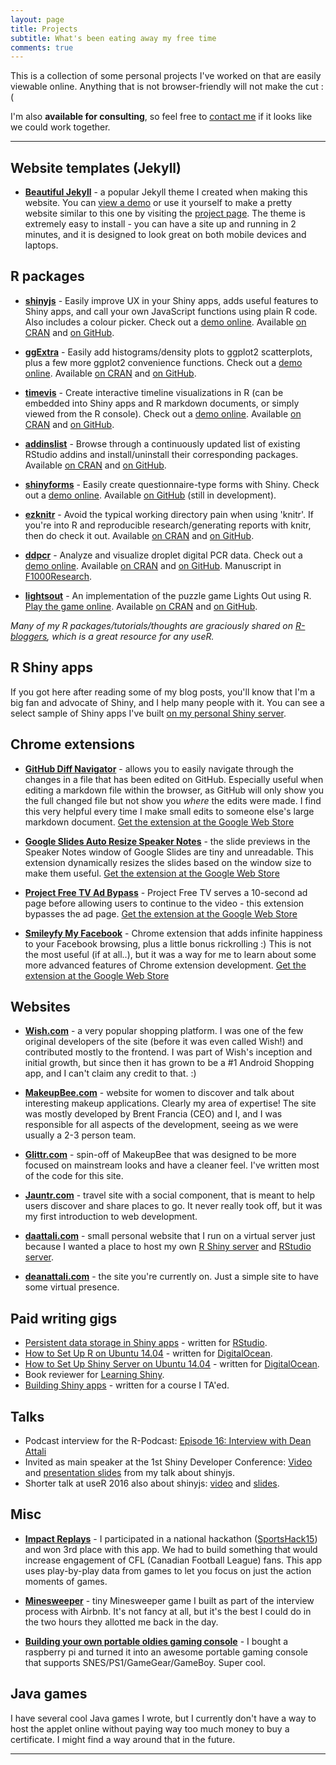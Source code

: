 ```yaml
---
layout: page
title: Projects
subtitle: What's been eating away my free time
comments: true
---
```


This is a collection of some personal projects I've worked on that are easily viewable online. Anything that is not browser-friendly will not make the cut :(

I'm also **available for consulting**, so feel free to [contact me](/contact) if it looks like we could work together. 


---

## Website templates (Jekyll)

-  **[Beautiful Jekyll](http://deanattali.com/beautiful-jekyll/)** - a popular Jekyll theme I created when making this website.  You can [view a demo](http://deanattali.com/beautiful-jekyll/) or use it yourself to make a pretty website similar to this one by visiting the [project page](https://github.com/daattali/beautiful-jekyll#readme). The theme is extremely easy to install - you can have a site up and running in 2 minutes, and it is designed to look great on both mobile devices and laptops.

## R packages

- **[shinyjs](https://github.com/daattali/shinyjs)** - Easily improve UX in your Shiny apps, adds useful features to Shiny apps, and call your own JavaScript functions using plain R code.  Also includes a colour picker.  Check out a [demo online](http://daattali.com/shiny/shinyjs-demo/). Available [on CRAN](https://cran.r-project.org/package=shinyjs) and [on GitHub](https://github.com/daattali/shinyjs).

- **[ggExtra](https://github.com/daattali/ggExtra)** - Easily add histograms/density plots to ggplot2 scatterplots, plus a few more ggplot2 convenience functions. Check out a [demo online](http://daattali.com/shiny/ggExtra-ggMarginal-demo/). Available [on CRAN](https://cran.r-project.org/package=ggExtra) and [on GitHub](https://github.com/daattali/ggExtra).

- **[timevis](https://github.com/daattali/timevis)** - Create interactive timeline visualizations in R (can be embedded into Shiny apps and R markdown documents, or simply viewed from the R console). Check out a [demo online](http://daattali.com/shiny/timevis-demo/). Available [on CRAN](https://cran.r-project.org/package=timevis) and [on GitHub](https://github.com/daattali/timevis).

- **[addinslist](https://github.com/daattali/addinslist)** - Browse through a continuously updated list of existing RStudio addins and install/uninstall their corresponding packages. Available [on CRAN](https://cran.r-project.org/package=addinslist) and [on GitHub](https://github.com/daattali/addinslist).

- **[shinyforms](https://github.com/daattali/shinyforms)** - Easily create questionnaire-type forms with Shiny. Check out a [demo online](http://daattali.com/shiny/mimic-google-form/). Available [on GitHub](https://github.com/daattali/ggExtra) (still in development).

- **[ezknitr](https://github.com/daattali/ezknitr)** - Avoid the typical working directory pain when using 'knitr'. If you're into R and reproducible research/generating reports with knitr, then do check it out. Available [on CRAN](https://cran.r-project.org/package=ezknitr) and [on GitHub](https://github.com/daattali/ezknitr).

- **[ddpcr](https://github.com/daattali/ddpcr)** - Analyze and visualize droplet digital PCR data. Check out a [demo online](http://daattali.com/shiny/ddpcr/). Available [on CRAN](https://cran.r-project.org/package=ddpcr) and [on GitHub](https://github.com/daattali/ddpcr). Manuscript in [F1000Research](http://f1000research.com/articles/5-1411/v1).

- **[lightsout](https://github.com/daattali/lightsout)** - An implementation of the puzzle game Lights Out using R. [Play the game online](http://daattali.com/shiny/lightsout/). Available [on CRAN](https://cran.r-project.org/package=lightsout) and [on GitHub](https://github.com/daattali/lightsout).

*Many of my R packages/tutorials/thoughts are graciously shared on [R-bloggers](http://www.r-bloggers.com/), which is a great resource for any useR.*

## R Shiny apps

If you got here after reading some of my blog posts, you'll know that I'm a big fan and advocate of Shiny, and I help many people with it. You can see a select sample of Shiny apps I've built [on my personal Shiny server](http://daattali.com/shiny/). 

## Chrome extensions

- **[GitHub Diff Navigator](https://github.com/daattali/github-diff-navigator-extension)** - allows you to easily navigate through the changes in a file that has been edited on GitHub.  Especially useful when editing a markdown file within the browser, as GitHub will only show you the full changed file but not show you *where* the edits were made. I find this very helpful every time I make small edits to someone else's large markdown document.  [Get the extension at the Google Web Store](https://chrome.google.com/webstore/detail/github-diff-navigator/aoojogkiedabnddmokieplfnmjehlneo)

- **[Google Slides Auto Resize Speaker Notes](https://github.com/daattali/gslides-betternotes-extension)** - the slide previews in the Speaker Notes window of Google Slides are tiny and unreadable. This extension dynamically resizes the slides based on the window size to make them useful. [Get the extension at the Google Web Store](https://chrome.google.com/webstore/detail/google-slides-auto-resize/piciggpbidhfbpefjjbomcgomanjfbeb)

- **[Project Free TV Ad Bypass](https://github.com/daattali/pftv-ad-bypass-extension)** - Project Free TV serves a 10-second ad page before allowing users to continue to the video - this extension bypasses the ad page. [Get the extension at the Google Web Store](https://chrome.google.com/webstore/detail/project-free-tv-ad-bypass/modfjcgeknfglkdgckkomdcgokkjaadd)

- **[Smileyfy My Facebook](https://github.com/daattali/smileyfy-my-facebook-extension)** -  Chrome extension that adds infinite happiness to your Facebook browsing, plus a little bonus rickrolling :)  This is not the most useful (if at all..), but it was a way for me to learn about some more advanced features of Chrome extension development. [Get the extension at the Google Web Store](https://chrome.google.com/webstore/detail/smileyfy-my-facebook/ideagdnlnmgjdhhbelgadnakbhphljol)

## Websites

- **[Wish.com](http://wish.com)** - a very popular shopping platform. I was one of the few original developers of the site (before it was even called Wish!) and contributed mostly to the frontend. I was part of Wish's inception and initial growth, but since then it has grown to be a #1 Android Shopping app, and I can't claim any credit to that. :)

- **[MakeupBee.com](https://www.makeupbee.com)** - website for women to discover and talk about interesting makeup applications. Clearly my area of expertise! The site was mostly developed by Brent Francia (CEO) and I, and I was responsible for all aspects of the development, seeing as we were usually a 2-3 person team.

- **[Glittr.com](https://www.glittr.com)** - spin-off of MakeupBee that was designed to be more focused on mainstream looks and have a cleaner feel. I've written most of the code for this site.

- **[Jauntr.com](http://www.jauntr.com/)** - travel site with a social component, that is meant to help users discover and share places to go. It never really took off, but it was my first introduction to web development.

- **[daattali.com](http://daattali.com)** - small personal website that I run on a virtual server just because I wanted a place to host my own [R Shiny server](http://daattali.com/shiny) and [RStudio server](http://daattali.com/rstudio).

- **[deanattali.com](http://deanattali.com)** - the site you're currently on.  Just a simple site to have some virtual presence.

## Paid writing gigs

- [Persistent data storage in Shiny apps](http://shiny.rstudio.com/articles/persistent-data-storage.html) - written for [RStudio](http://www.rstudio.com/).
- [How to Set Up R on Ubuntu 14.04](https://www.digitalocean.com/community/tutorials/how-to-set-up-r-on-ubuntu-14-04) - written for [DigitalOcean](https://www.digitalocean.com/?refcode=358494f80b99).
- [How to Set Up Shiny Server on Ubuntu 14.04](https://www.digitalocean.com/community/tutorials/how-to-set-up-shiny-server-on-ubuntu-14-04) - written for [DigitalOcean](https://www.digitalocean.com/?refcode=358494f80b99).
- Book reviewer for [Learning Shiny](https://www.packtpub.com/application-development/learning-shiny).
- [Building Shiny apps](http://stat545-ubc.github.io/shiny01_activity.html) - written for a course I TA'ed.

## Talks

- Podcast interview for the R-Podcast: [Episode 16: Interview with Dean Attali](https://r-podcast.org/posts/the-r-podcast-episode-16-interview-with-dean-attali.html)
- Invited as main speaker at the 1st Shiny Developer Conference: [Video](http://deanattali.com/shinyjs-shinydevcon-2016/) and [presentation slides](http://bit.ly/shinyjs-slides) from my talk about shinyjs.
- Shorter talk at useR 2016 also about shinyjs: [video](http://deanattali.com/shinyjs-user-2016/) and [slides](http://bit.ly/shinyjs-slides-useR2016).

## Misc

- **[Impact Replays](http://daattali.com/shiny/cfl/)** - I participated in a national hackathon ([SportsHack15](http://sportshackweekend.org/ca/2015/)) and won 3rd place with this app. We had to build something that would increase engagement of CFL (Canadian Football League) fans. This app uses play-by-play data from games to let you focus on just the action moments of games.

- **[Minesweeper](/files/Minesweeper)** - tiny Minesweeper game I built as part of the interview process with Airbnb.  It's not fancy at all, but it's the best I could do in the two hours they allotted me back in the day.

- **[Building your own portable oldies gaming console](https://github.com/daattali/rasperry-pi-gaming-console-setup)** - I bought a raspberry pi and turned it into an awesome portable gaming console that supports SNES/PS1/GameGear/GameBoy.  Super cool.

## Java games

I have several cool Java games I wrote, but I currently don't have a way to host the applet online without paying way too much money to buy a certificate.  I might find a way around that in the future.

---
